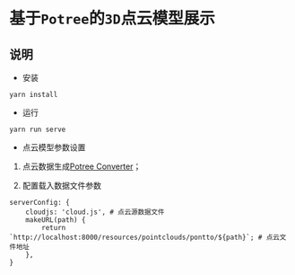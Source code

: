 # 基于`Potree`的`3D`点云模型展示

## 说明

* 安装
```
yarn install
```

* 运行
```
yarn run serve
```

* 点云模型参数设置

1. 点云数据生成[Potree Converter](https://github.com/potree/PotreeConverter)；

2. 配置载入数据文件参数

```
serverConfig: {
    cloudjs: 'cloud.js', # 点云源数据文件
    makeURL(path) {
        return `http://localhost:8000/resources/pointclouds/pontto/${path}`; # 点云文件地址
    },
}
```
